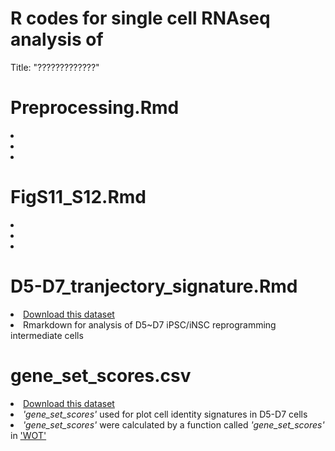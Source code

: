 # R codes for single cell RNAseq analysis of 
Title: "?????????????"


# Preprocessing.Rmd
<li></li>
<li></li>
<li></li>

# FigS11_S12.Rmd
<li></li>
<li></li>
<li></li>

# D5-D7_tranjectory_signature.Rmd
<li><a href="https://figshare.com/articles/dataset/D5-D7_mipsc_normalized_scaled/13383191">Download this dataset</a></li>
<li>Rmarkdown for analysis of D5~D7 iPSC/iNSC reprogramming intermediate cells</li>

# gene_set_scores.csv
<li><a href="https://figshare.com/articles/dataset/gene_set_scores_csv/13383212">Download this dataset</a></li>
<li><em><i>'gene_set_scores'</i></em> used for plot cell identity signatures in D5-D7 cells</li>
<li><em><i>'gene_set_scores'</i></em> were calculated by a function called <em><i>'gene_set_scores'</i></em> in <a href="https://broadinstitute.github.io/wot/">'WOT'</a></li>


